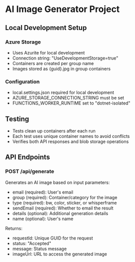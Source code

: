 # AI Image Generator Project

## Local Development Setup

### Azure Storage
- Uses Azurite for local development
- Connection string: "UseDevelopmentStorage=true"
- Containers are created per group name
- Images stored as {guid}.jpg in group containers

### Configuration
- local.settings.json required for local development
- AZURE_STORAGE_CONNECTION_STRING must be set
- FUNCTIONS_WORKER_RUNTIME set to "dotnet-isolated"

## Testing
- Tests clean up containers after each run
- Each test uses unique container names to avoid conflicts
- Verifies both API responses and blob storage operations

## API Endpoints

### POST /api/generate
Generates an AI image based on input parameters:
- email (required): User's email
- group (required): Container/category for the image
- type (required): bw, color, sticker, or whisperframe
- sendEmail (required): Whether to email the result
- details (optional): Additional generation details
- name (optional): User's name

Returns:
- requestId: Unique GUID for the request
- status: "Accepted"
- message: Status message
- imageUrl: URL to access the generated image
